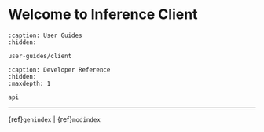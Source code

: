 # Welcome to Inference Client



```{toctree}
:caption: User Guides
:hidden:

user-guides/client
```

```{toctree}
:caption: Developer Reference
:hidden:
:maxdepth: 1

api
```


---
{ref}`genindex` | {ref}`modindex`

